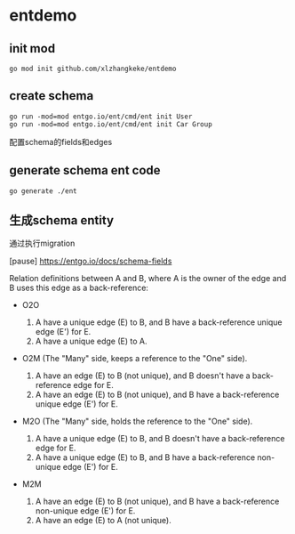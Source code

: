 # entdemo

## init mod

```
go mod init github.com/xlzhangkeke/entdemo
```

## create schema

```
go run -mod=mod entgo.io/ent/cmd/ent init User
go run -mod=mod entgo.io/ent/cmd/ent init Car Group

```
配置schema的fields和edges

## generate schema ent code
```
go generate ./ent
```

## 生成schema entity
通过执行migration

[pause]
https://entgo.io/docs/schema-fields

Relation definitions between A and B, where A is the owner of the edge and B uses this edge as a back-reference:

- O2O
  1. A have a unique edge (E) to B, and B have a back-reference unique edge (E') for E.
  2. A have a unique edge (E) to A.

- O2M (The "Many" side, keeps a reference to the "One" side).
  1. A have an edge (E) to B (not unique), and B doesn't have a back-reference edge for E.
  2. A have an edge (E) to B (not unique), and B have a back-reference unique edge (E') for E.

- M2O (The "Many" side, holds the reference to the "One" side).
  1. A have a unique edge (E) to B, and B doesn't have a back-reference edge for E.
  2. A have a unique edge (E) to B, and B have a back-reference non-unique edge (E') for E.

- M2M
  1. A have an edge (E) to B (not unique), and B have a back-reference non-unique edge (E') for E.
  2. A have an edge (E) to A (not unique).
